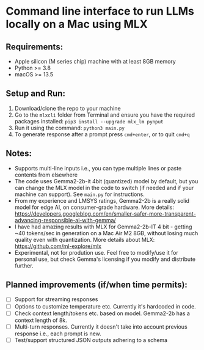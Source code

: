 # Command line interface to run LLMs locally on a Mac using MLX

## Requirements:
- Apple silicon (M series chip) machine with at least 8GB memory
- Python >= 3.8
- macOS >= 13.5

## Setup and Run:
1. Download/clone the repo to your machine
2. Go to the `mlxcli` folder from Terminal and ensure you have the required packages installed:
   `pip3 install --upgrade mlx_lm pynput`
3. Run it using the command:
  `python3 main.py`
4. To generate response after a prompt press `cmd+enter`, or to quit `cmd+q`

## Notes:
- Supports multi-line inputs i.e., you can type multiple lines or paste contents from elsewhere
- The code uses Gemma2-2b-it 4bit (quantized) model by default, but you can change the MLX model in the code to switch (if needed and if your machine can support). See `main.py` for instructions.
- From my experience and LMSYS ratings, Gemma2-2b is a really solid model for edge AI, on consumer-grade hardware. More details: https://developers.googleblog.com/en/smaller-safer-more-transparent-advancing-responsible-ai-with-gemma/
- I have had amazing results with MLX for Gemma2-2b-IT 4 bit - getting ~40 tokens/sec in generation on a Mac Air M2 8GB, without losing much quality even with quantization. More details about MLX: https://github.com/ml-explore/mlx
- Experimental, not for prodution use. Feel free to modify/use it for personal use, but check Gemma's licensing if you modify and distribute further.

## Planned improvements (if/when time permits):
- [ ] Support for streaming responses
- [ ] Options to customize temperature etc. Currently it's hardcoded in code.
- [ ] Check context length/tokens etc. based on model. Gemma2-2b has a context length of 8k.
- [ ] Multi-turn responses. Currently it doesn't take into account previous response i.e., each prompt is new.
- [ ] Test/support structured JSON outputs adhering to a schema